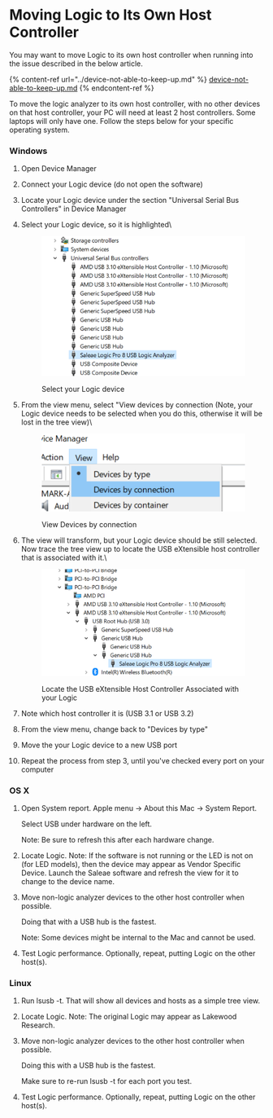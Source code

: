 # Moving Logic to Its Own Host Controller

You may want to move Logic to its own host controller when running into the issue described in the below article.

{% content-ref url="../device-not-able-to-keep-up.md" %}
[device-not-able-to-keep-up.md](../device-not-able-to-keep-up.md)
{% endcontent-ref %}

To move the logic analyzer to its own host controller, with no other devices on that host controller, your PC will need at least 2 host controllers. Some laptops will only have one. Follow the steps below for your specific operating system.

### Windows

1. Open Device Manager
2. Connect your Logic device (do not open the software)
3. Locate your Logic device under the section "Universal Serial Bus Controllers" in Device Manager
4.  Select your Logic device, so it is highlighted\


    <figure><img src="../../../.gitbook/assets/select-logic-device.png" alt=""><figcaption><p>Select your Logic device</p></figcaption></figure>
5.  From the view menu, select "View devices by connection (Note, your Logic device needs to be selected when you do this, otherwise it will be lost in the tree view)\


    <figure><img src="../../../.gitbook/assets/view-by-connection.png" alt=""><figcaption><p>View Devices by connection</p></figcaption></figure>
6.  The view will transform, but your Logic device should be still selected. Now trace the tree view up to locate the USB eXtensible host controller that is associated with it.\


    <figure><img src="../../../.gitbook/assets/locate-usb-extensible.png" alt=""><figcaption><p>Locate the USB eXtensible Host Controller Associated with your Logic</p></figcaption></figure>
7. Note which host controller it is (USB 3.1 or USB 3.2)
8. From the view menu, change back to "Devices by type"
9. Move the your Logic device to a new USB port
10. Repeat the process from step 3, until you've checked every port on your computer

### **OS X**

1.  Open System report. Apple menu -> About this Mac -> System Report.

    &#x20;Select USB under hardware on the left.&#x20;

    &#x20;Note: Be sure to refresh this after each hardware change.
2. Locate Logic. Note: If the software is not running or the LED is not on (for LED models), then the device may appear as Vendor Specific Device. Launch the Saleae software and refresh the view for it to change to the device name.
3.  Move non-logic analyzer devices to the other host controller when possible.

    &#x20;Doing that with a USB hub is the fastest.&#x20;

    &#x20;Note: Some devices might be internal to the Mac and cannot be used.
4. Test Logic performance. Optionally, repeat, putting Logic on the other host(s).

### **Linux**

1. Run lsusb -t. That will show all devices and hosts as a simple tree view.
2. Locate Logic. Note: The original Logic may appear as Lakewood Research.
3.  Move non-logic analyzer devices to the other host controller when possible.

    &#x20;Doing this with a USB hub is the fastest.&#x20;

    &#x20;Make sure to re-run lsusb -t for each port you test.
4. Test Logic performance. Optionally, repeat, putting Logic on the other host(s).
